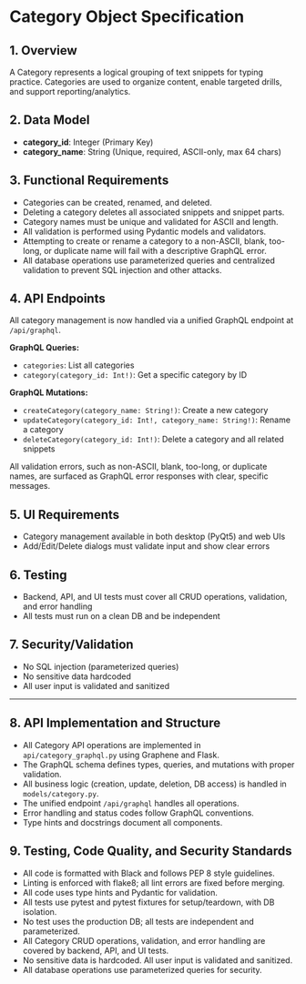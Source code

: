 # Category Object Specification

## 1. Overview
A Category represents a logical grouping of text snippets for typing practice. Categories are used to organize content, enable targeted drills, and support reporting/analytics.

## 2. Data Model
- **category_id**: Integer (Primary Key)
- **category_name**: String (Unique, required, ASCII-only, max 64 chars)

## 3. Functional Requirements
- Categories can be created, renamed, and deleted.
- Deleting a category deletes all associated snippets and snippet parts.
- Category names must be unique and validated for ASCII and length.
- All validation is performed using Pydantic models and validators.
- Attempting to create or rename a category to a non-ASCII, blank, too-long, or duplicate name will fail with a descriptive GraphQL error.
- All database operations use parameterized queries and centralized validation to prevent SQL injection and other attacks.

## 4. API Endpoints

All category management is now handled via a unified GraphQL endpoint at `/api/graphql`.

**GraphQL Queries:**
- `categories`: List all categories
- `category(category_id: Int!)`: Get a specific category by ID

**GraphQL Mutations:**
- `createCategory(category_name: String!)`: Create a new category
- `updateCategory(category_id: Int!, category_name: String!)`: Rename a category
- `deleteCategory(category_id: Int!)`: Delete a category and all related snippets

All validation errors, such as non-ASCII, blank, too-long, or duplicate names, are surfaced as GraphQL error responses with clear, specific messages.
## 5. UI Requirements
- Category management available in both desktop (PyQt5) and web UIs
- Add/Edit/Delete dialogs must validate input and show clear errors

## 6. Testing
- Backend, API, and UI tests must cover all CRUD operations, validation, and error handling
- All tests must run on a clean DB and be independent

## 7. Security/Validation
- No SQL injection (parameterized queries)
- No sensitive data hardcoded
- All user input is validated and sanitized

---

## 8. API Implementation and Structure
- All Category API operations are implemented in `api/category_graphql.py` using Graphene and Flask.
- The GraphQL schema defines types, queries, and mutations with proper validation.
- All business logic (creation, update, deletion, DB access) is handled in `models/category.py`.
- The unified endpoint `/api/graphql` handles all operations.
- Error handling and status codes follow GraphQL conventions.
- Type hints and docstrings document all components.

## 9. Testing, Code Quality, and Security Standards
- All code is formatted with Black and follows PEP 8 style guidelines.
- Linting is enforced with flake8; all lint errors are fixed before merging.
- All code uses type hints and Pydantic for validation.
- All tests use pytest and pytest fixtures for setup/teardown, with DB isolation.
- No test uses the production DB; all tests are independent and parameterized.
- All Category CRUD operations, validation, and error handling are covered by backend, API, and UI tests.
- No sensitive data is hardcoded. All user input is validated and sanitized.
- All database operations use parameterized queries for security.
